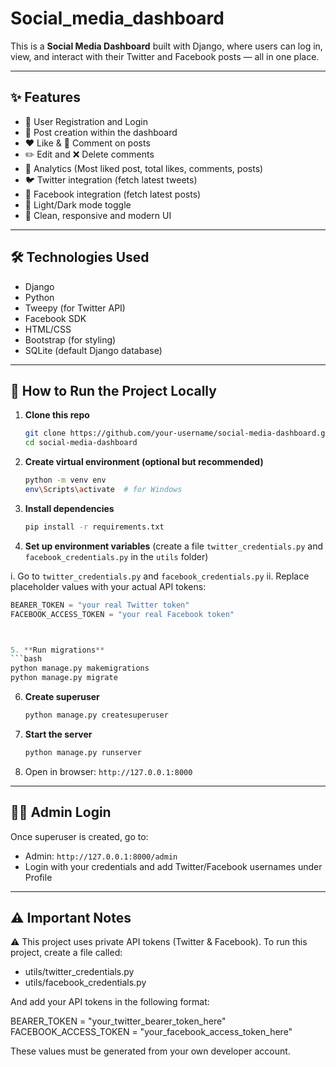 # Social_media_dashboard
This is a **Social Media Dashboard** built with Django, where users can log in, view, and interact with their Twitter and Facebook posts — all in one place.

---

## ✨ Features

- 🔐 User Registration and Login
- 📝 Post creation within the dashboard
- ❤️ Like & 💬 Comment on posts
- ✏️ Edit and ❌ Delete comments
- 📄 Analytics (Most liked post, total likes, comments, posts)
- 🐦 Twitter integration (fetch latest tweets)
- 📘 Facebook integration (fetch latest posts)
- 🌙 Light/Dark mode toggle
- 📱 Clean, responsive and modern UI

---

## 🛠️ Technologies Used

- Django
- Python
- Tweepy (for Twitter API)
- Facebook SDK
- HTML/CSS
- Bootstrap (for styling)
- SQLite (default Django database)

---

## 🚀 How to Run the Project Locally

1. **Clone this repo**
   ```bash
   git clone https://github.com/your-username/social-media-dashboard.git
   cd social-media-dashboard
   ```

2. **Create virtual environment (optional but recommended)**
   ```bash
   python -m venv env
   env\Scripts\activate  # for Windows
   ```

3. **Install dependencies**
   ```bash
   pip install -r requirements.txt
   ```

4. **Set up environment variables** (create a file `twitter_credentials.py` and `facebook_credentials.py` in the `utils` folder)


i. Go to `twitter_credentials.py` and `facebook_credentials.py`
ii. Replace placeholder values with your actual API tokens:

   ```python
   BEARER_TOKEN = "your real Twitter token"
   FACEBOOK_ACCESS_TOKEN = "your real Facebook token"



5. **Run migrations**
   ```bash
   python manage.py makemigrations
   python manage.py migrate
   ```

6. **Create superuser**
   ```bash
   python manage.py createsuperuser
   ```

7. **Start the server**
   ```bash
   python manage.py runserver
   ```

8. Open in browser: `http://127.0.0.1:8000`

---

## 🙋‍♀️ Admin Login

Once superuser is created, go to:

- Admin: `http://127.0.0.1:8000/admin`
- Login with your credentials and add Twitter/Facebook usernames under Profile

---

## ⚠️ Important Notes

⚠️ This project uses private API tokens (Twitter & Facebook).
To run this project, create a file called:
- utils/twitter_credentials.py
- utils/facebook_credentials.py

And add your API tokens in the following format:

BEARER_TOKEN = "your_twitter_bearer_token_here"
FACEBOOK_ACCESS_TOKEN = "your_facebook_access_token_here"

These values must be generated from your own developer account.

